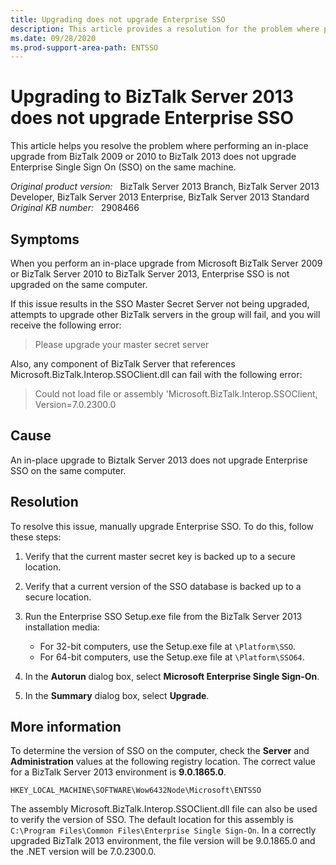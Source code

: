 ```yaml
---
title: Upgrading does not upgrade Enterprise SSO
description: This article provides a resolution for the problem where performing an in-place upgrade from BizTalk 2009 or 2010 to BizTalk 2013 does not upgrade Enterprise Single Sign On on the same machine.
ms.date: 09/28/2020
ms.prod-support-area-path: ENTSSO
---
```

# Upgrading to BizTalk Server 2013 does not upgrade Enterprise SSO

This article helps you resolve the problem where performing an in-place upgrade from BizTalk 2009 or 2010 to BizTalk 2013 does not upgrade Enterprise Single Sign On (SSO) on the same machine.

_Original product version:_ &nbsp; BizTalk Server 2013 Branch, BizTalk Server 2013 Developer, BizTalk Server 2013 Enterprise, BizTalk Server 2013 Standard  
_Original KB number:_ &nbsp; 2908466

## Symptoms

When you perform an in-place upgrade from Microsoft BizTalk Server 2009 or BizTalk Server 2010 to BizTalk Server 2013, Enterprise SSO is not upgraded on the same computer.

If this issue results in the SSO Master Secret Server not being upgraded, attempts to upgrade other BizTalk servers in the group will fail, and you will receive the following error:

> Please upgrade your master secret server

Also, any component of BizTalk Server that references Microsoft.BizTalk.Interop.SSOClient.dll can fail with the following error:

> Could not load file or assembly 'Microsoft.BizTalk.Interop.SSOClient, Version=7.0.2300.0

## Cause

An in-place upgrade to Biztalk Server 2013 does not upgrade Enterprise SSO on the same computer.

## Resolution

To resolve this issue, manually upgrade Enterprise SSO. To do this, follow these steps:

1. Verify that the current master secret key is backed up to a secure location.
2. Verify that a current version of the SSO database is backed up to a secure location.
3. Run the Enterprise SSO Setup.exe file from the BizTalk Server 2013 installation media:

   - For 32-bit computers, use the Setup.exe file at `\Platform\SSO`.
   - For 64-bit computers, use the Setup.exe file at `\Platform\SSO64`.

4. In the **Autorun** dialog box, select **Microsoft Enterprise Single Sign-On**.
5. In the **Summary** dialog box, select **Upgrade**.

## More information

To determine the version of SSO on the computer, check the **Server** and **Administration** values at the following registry location. The correct value for a BizTalk Server 2013 environment is **9.0.1865.0**.

`HKEY_LOCAL_MACHINE\SOFTWARE\Wow6432Node\Microsoft\ENTSSO`

The assembly Microsoft.BizTalk.Interop.SSOClient.dll file can also be used to verify the version of SSO. The default location for this assembly is `C:\Program Files\Common Files\Enterprise Single Sign-On`. In a correctly upgraded BizTalk 2013 environment, the file version will be 9.0.1865.0 and the .NET version will be 7.0.2300.0.
